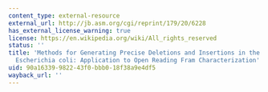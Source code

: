 ```yaml
---
content_type: external-resource
external_url: http://jb.asm.org/cgi/reprint/179/20/6228
has_external_license_warning: true
license: https://en.wikipedia.org/wiki/All_rights_reserved
status: ''
title: 'Methods for Generating Precise Deletions and Insertions in the Genome of Wild-Type
  Escherichia coli: Application to Open Reading Fram Characterization'
uid: 90a16339-9822-43f0-bbb0-18f38a9e4df5
wayback_url: ''
---
```

